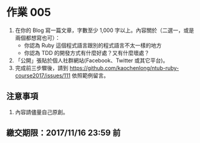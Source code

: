 # 作業 005

1. 在你的 Blog 寫一篇文章，字數至少 1,000 字以上。內容關於（二選一，或是兩個都想寫也可）：
    * 你認為 Ruby 這個程式語言跟別的程式語言不太一樣的地方
    * 你認為 TDD 的開發方式有什麼好處？又有什麼壞處？
2. 「公開」張貼於個人社群網站(Facebook、Twitter 或其它平台)。
3. 完成前三步驟後，請到 https://github.com/kaochenlong/ntub-ruby-course2017/issues/111 依照範例留言。


## 注意事項

1. 內容請儘量自己原創。

## 繳交期限：2017/11/16 23:59 前

